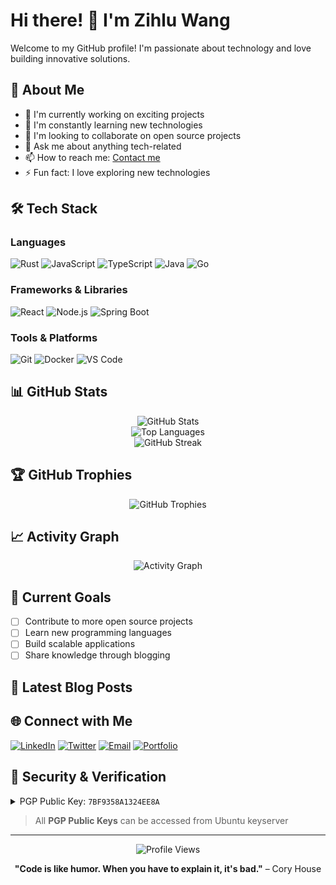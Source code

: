 # Hi there! 👋 I'm Zihlu Wang

Welcome to my GitHub profile! I'm passionate about technology and love building innovative solutions.

## 🚀 About Me

- 🔭 I'm currently working on exciting projects
- 🌱 I'm constantly learning new technologies
- 👯 I'm looking to collaborate on open source projects
- 💬 Ask me about anything tech-related
- 📫 How to reach me: [Contact me](mailto:real@zihluwang.me)
- ⚡ Fun fact: I love exploring new technologies

## 🛠️ Tech Stack

### Languages
![Rust](https://img.shields.io/badge/-Rust-000000?style=flat-square&logo=Rust&logoColor=white)
![JavaScript](https://img.shields.io/badge/-JavaScript-F7DF1E?style=flat-square&logo=JavaScript&logoColor=black)
![TypeScript](https://img.shields.io/badge/-TypeScript-3178C6?style=flat-square&logo=TypeScript&logoColor=white)
![Java](https://img.shields.io/badge/-Java-ED8B00?style=flat-square&logo=java&logoColor=white)
![Go](https://img.shields.io/badge/-Go-00ADD8?style=flat-square&logo=go&logoColor=white)

### Frameworks & Libraries
![React](https://img.shields.io/badge/-React-61DAFB?style=flat-square&logo=React&logoColor=black)
![Node.js](https://img.shields.io/badge/-Node.js-339933?style=flat-square&logo=Node.js&logoColor=white)
![Spring Boot](https://img.shields.io/badge/-Spring%20Boot-6DB33F?style=flat-square&logo=Spring&logoColor=white)

### Tools & Platforms
![Git](https://img.shields.io/badge/-Git-F05032?style=flat-square&logo=Git&logoColor=white)
![Docker](https://img.shields.io/badge/-Docker-2496ED?style=flat-square&logo=Docker&logoColor=white)
![VS Code](https://img.shields.io/badge/-VS%20Code-007ACC?style=flat-square&logo=Visual%20Studio%20Code&logoColor=white)

## 📊 GitHub Stats

<div align="center">
  <img src="https://github-readme-stats.vercel.app/api?username=zihluwang&show_icons=true&theme=dark&hide_border=true" alt="GitHub Stats" />
</div>

<div align="center">
  <img src="https://github-readme-stats.vercel.app/api/top-langs/?username=zihluwang&layout=compact&theme=dark&hide_border=true" alt="Top Languages" />
</div>

<div align="center">
  <img src="https://github-readme-streak-stats.herokuapp.com/?user=zihluwang&theme=dark&hide_border=true" alt="GitHub Streak" />
</div>

## 🏆 GitHub Trophies

<div align="center">
  <img src="https://github-profile-trophy.vercel.app/?username=zihluwang&theme=darkhub&no-frame=true&margin-w=15" alt="GitHub Trophies" />
</div>

## 📈 Activity Graph

<div align="center">
  <img src="https://github-readme-activity-graph.vercel.app/graph?username=zihluwang&theme=react-dark&hide_border=true" alt="Activity Graph" />
</div>

## 🎯 Current Goals

- [ ] Contribute to more open source projects
- [ ] Learn new programming languages
- [ ] Build scalable applications
- [ ] Share knowledge through blogging

## 📝 Latest Blog Posts

<!-- BLOG-POST-LIST:START -->
<!-- BLOG-POST-LIST:END -->

## 🌐 Connect with Me

[![LinkedIn](https://img.shields.io/badge/-LinkedIn-0077B5?style=flat-square&logo=LinkedIn&logoColor=white)](https://linkedin.com/in/your-username)
[![Twitter](https://img.shields.io/badge/-Twitter-1DA1F2?style=flat-square&logo=Twitter&logoColor=white)](https://twitter.com/your-username)
[![Email](https://img.shields.io/badge/-Email-D14836?style=flat-square&logo=Gmail&logoColor=white)](mailto:your-email@example.com)
[![Portfolio](https://img.shields.io/badge/-Portfolio-000000?style=flat-square&logo=GitHub&logoColor=white)](https://your-portfolio-url.com)

## 🔐 Security & Verification

<details>
<summary>PGP Public Key: <code>7BF9358A1324EE8A</code></summary>

You can verify my identity using my PGP public key. This ensures secure communication and validates that content comes from me.

### How to use:
1. Import the key from Ubuntu keyserver
2. Use it to verify signed commits or encrypt messages
3. Key ID: `7BF9358A1324EE8A`

</details>

> All **PGP Public Keys** can be accessed from Ubuntu keyserver

---

<div align="center">
  <img src="https://komarev.com/ghpvc/?username=zihluwang&colour=blue&style=flat-square" alt="Profile Views" />
</div>

<div align="center">
  
**"Code is like humor. When you have to explain it, it's bad."** – Cory House

</div>
